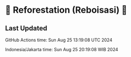 
# 🌳 Reforestation (Reboisasi) 🌲

## Last Updated

GitHub Actions time: Sun Aug 25 13:19:08 UTC 2024

Indonesia/Jakarta time: Sun Aug 25 20:19:08 WIB 2024
